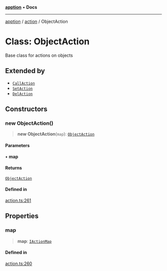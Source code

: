 [**apption**](../../README.md) • **Docs**

***

[apption](../../modules.md) / [action](../README.md) / ObjectAction

# Class: ObjectAction

Base class for actions on objects

## Extended by

- [`CallAction`](CallAction.md)
- [`SetAction`](SetAction.md)
- [`DelAction`](DelAction.md)

## Constructors

### new ObjectAction()

> **new ObjectAction**(`map`): [`ObjectAction`](ObjectAction.md)

#### Parameters

• **map**

#### Returns

[`ObjectAction`](ObjectAction.md)

#### Defined in

[action.ts:261](https://github.com/mksunny1/apption/blob/f3b5d5c3614cab7eb977eb2c318ddd94377b693c/src/action.ts#L261)

## Properties

### map

> **map**: [`IActionMap`](../type-aliases/IActionMap.md)

#### Defined in

[action.ts:260](https://github.com/mksunny1/apption/blob/f3b5d5c3614cab7eb977eb2c318ddd94377b693c/src/action.ts#L260)
